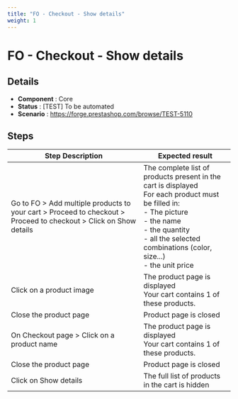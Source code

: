 ```yaml
---
title: "FO - Checkout - Show details"
weight: 1
---
```


# FO - Checkout - Show details
## Details
* **Component** : Core
* **Status** : [TEST] To be automated
* **Scenario** : https://forge.prestashop.com/browse/TEST-5110

## Steps
| Step Description | Expected result |
| ----- | ----- |
| Go to FO > Add multiple products to your cart > Proceed to checkout > Proceed to checkout > Click on Show details | The complete list of products present in the cart is displayed<br>For each product must be filled in:<br>- The picture<br>- the name<br>- the quantity<br>- all the selected combinations (color, size...)<br>- the unit price |
| Click on a product image | The product page is displayed<br>Your cart contains 1 of these products. |
| Close the product page | Product page is closed |
| On Checkout page > Click on a product name | The product page is displayed<br>Your cart contains 1 of these products. |
| Close the product page | Product page is closed |
| Click on Show details | The full list of products in the cart is hidden |
